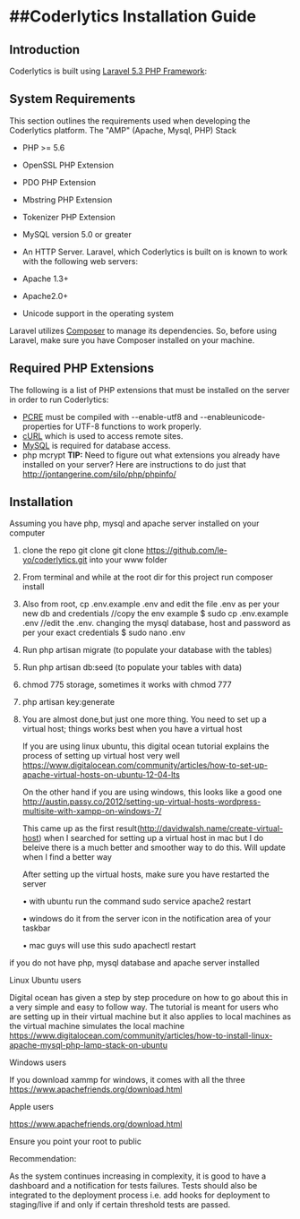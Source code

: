 ##Coderlytics Installation Guide
 =======================
 
 Introduction
 ------------
 Coderlytics is built using [Laravel 5.3 PHP Framework](http://laravel.com/)</a>:
 
 System Requirements
 -----------------------
 
 This section outlines the requirements used when developing the Coderlytics platform.
 The "AMP" (Apache, Mysql, PHP) Stack
 
 * PHP >= 5.6
 * OpenSSL PHP Extension
 * PDO PHP Extension
 * Mbstring PHP Extension
 * Tokenizer PHP Extension
 
 * MySQL version 5.0 or greater
 * An HTTP Server. Laravel, which Coderlytics is built on is known to work with the following web servers:
 * Apache 1.3+
 * Apache2.0+
 * Unicode support in the operating system
 
 Laravel utilizes [Composer](http://getcomposer.org/)</a> to manage its dependencies. So, before using Laravel, make sure you have Composer installed on your machine.
 
 Required PHP Extensions
 --------------------------
 The following is a list of PHP extensions that must be installed on the server in order to run Coderlytics:
 
 * [PCRE](http://php.net/pcre) must be compiled with --enable-utf8 and --enableunicode-properties for UTF-8 functions to work properly.
 * [cURL](http://php.net/curl) which is used to access remote sites.
 * [MySQL](http://php.net/mysql) is required for database access.
 * php mcrypt
 **TIP:** Need to figure out what extensions you already have installed on your server? Here are instructions to do just that http://jontangerine.com/silo/php/phpinfo/
 
 Installation
 ------------
 Assuming you have php, mysql and apache server installed on your computer
 
 1.  clone the repo git clone git clone https://github.com/le-yo/coderlytics.git into your www folder
 2.  From terminal and while at the root dir for this project run composer install
 3.  Also from root, cp .env.example .env and edit the file .env as per your new db and credentials
 //copy the env example
 $ sudo cp .env.example .env
 //edit the .env. changing the mysql database, host and password as per your exact credentials
 $ sudo nano .env
 
 4.  Run php artisan migrate (to populate your database with the tables)
 5.  Run php artisan db:seed (to populate your tables with data)
 6.  chmod 775 storage, sometimes it works with chmod 777
 7.  php artisan key:generate
 8.  You are almost done,but just one more thing. You need to set up  a virtual host; things works best when you have a virtual host
 
     If you are using linux ubuntu, this digital ocean tutorial explains the process of setting up virtual host very well
     https://www.digitalocean.com/community/articles/how-to-set-up-apache-virtual-hosts-on-ubuntu-12-04-lts
 
     On the other hand if you are using windows, this looks like a good one
     http://austin.passy.co/2012/setting-up-virtual-hosts-wordpress-multisite-with-xampp-on-windows-7/
 
     This came up as the first result(http://davidwalsh.name/create-virtual-host) when I searched for setting up a virtual host in mac but I do beleive there is a much better and smoother way to do this. Will update when I find a better way
 
     After setting up the virtual hosts, make sure you have restarted the server
 
     • with ubuntu run the command sudo service apache2 restart
 
     • windows do it from the server icon in the notification area of your taskbar
 
     • mac guys will use this sudo apachectl restart
 
 if you do not have php, mysql database and apache server installed
 
 Linux Ubuntu users
 
 Digital ocean has given a step by step procedure on how to go about this in a very simple and easy to follow way.
 The tutorial is meant for users who are setting up in their virtual machine but it also applies to local
 machines as the virtual machine simulates the local machine
 https://www.digitalocean.com/community/articles/how-to-install-linux-apache-mysql-php-lamp-stack-on-ubuntu
 
 Windows users
 
 If you download xammp for windows, it comes with all the three
 https://www.apachefriends.org/download.html
 
 Apple users
 
 https://www.apachefriends.org/download.html
 
 
 Ensure you point your root to public
 
 Recommendation:
 
 As the system continues increasing in complexity, it is good to have a dashboard and a notification for tests failures. Tests should also be integrated to the deployment process i.e. add hooks for deployment to staging/live if and only if certain threshold tests are passed.

